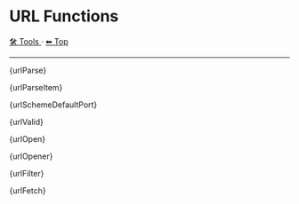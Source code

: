 # URL Functions

<!-- TEMPLATE toolHeader 2 -->
[🛠️ Tools ](./index.md) &middot; [⬅ Top ](../index.md)
<hr />

{urlParse}

{urlParseItem}

{urlSchemeDefaultPort}

{urlValid}

{urlOpen}

{urlOpener}

{urlFilter}

{urlFetch}
